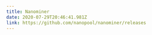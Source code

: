 ```yaml
---
title: Nanominer
date: 2020-07-29T20:46:41.981Z
link: https://github.com/nanopool/nanominer/releases
---
```

